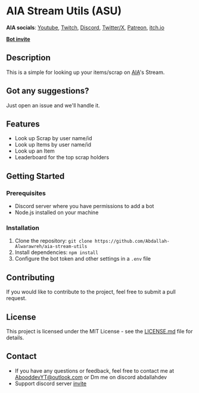 # AIA Stream Utils (ASU)

**AIA socials**: [Youtube](https://www.youtube.com/c/AIAdev), [Twitch](https://www.twitch.tv/the_aia), [Discord](https://discord.gg/EqxuvWg), [Twitter/X](https://twitter.com/the_real_aia), [Patreon](https://www.patreon.com/AIAdev), [itch.io](https://aiadev.itch.io/)

**[Bot invite](https://discord.com/oauth2/authorize?client_id=1242046324350652467&permissions=2048&scope=bot)**

## Description
This is a simple for looking up your items/scrap on [AIA](https://www.twitch.tv/the_aia)'s Stream.

## Got any suggestions?
Just open an issue and we'll handle it.

## Features
- Look up Scrap by user name/id
- Look up Items by user name/id
- Look up an Item
- Leaderboard for the top scrap holders

## Getting Started
### Prerequisites
- Discord server where you have permissions to add a bot
- Node.js installed on your machine

### Installation
1. Clone the repository: `git clone https://github.com/Abdallah-Alwarawreh/aia-stream-utils`
2. Install dependencies: `npm install`
3. Configure the bot token and other settings in a `.env` file

## Contributing
If you would like to contribute to the project, feel free to submit a pull request.

## License
This project is licensed under the MIT License - see the [LICENSE.md](LICENSE.md) file for details.

## Contact
- If you have any questions or feedback, feel free to contact me at [AbooddevYT@outlook.com](mailto:AbooddevYT@outlook.com) or Dm me on discord abdallahdev
- Support discord server [invite](https://discord.gg/8aaK9sC27r)
